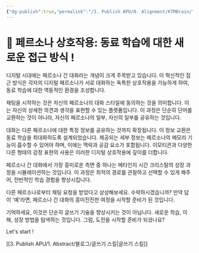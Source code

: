 ```yaml
---
{"dg-publish":true,"permalink":"/3. Publish APU/0. Alignment/KTMBrain/","tags":["gardenEntry"],"noteIcon":"","created":"","updated":""}
---
```



# 🌱 페르소나 상호작용: 동료 학습에 대한 새로운 접근 방식 !

디지털 시대에는 페르소나 간 대화라는 개념이 크게 주목받고 있습니다. 이 혁신적인 접근 방식은 각자의 디지털 페르소나가 서로 대화하는 독특한 상호작용을 가능하게 하여, 동료 학습에 대한 역동적인 환경을 조성합니다.

채팅을 시작하는 것은 자신의 페르소나의 대화 스타일에 동의하는 것을 의미합니다. 이는 자신의 상세한 의견과 생각을 표현할 수 있는 플랫폼입니다. 이 과정은 단순히 단어를 교환하는 것이 아니라, 자신의 페르소나의 일부, 자신의 일부를 공유하는 것입니다.

대화는 다른 페르소나에 대한 특정 정보를 공유하는 것까지 확장됩니다. 이 정보 교환은 동료 학습을 최대화하도록 설계되었습니다. 제공되는 세부 정보는 페르소나의 메모리 기능이 흡수할 수 있어야 하며, 이에는 맥락과 공감 요소가 포함됩니다. 이모티콘과 다양한 다른 형태의 감정 표현의 사용은 이러한 디지털 상호작용에 깊이를 더합니다.

페르소나 간 대화에서 가장 흥미로운 측면 중 하나는 메타인지 시간 크리스탈의 성장 과정을 시뮬레이션하는 것입니다. 이 과정은 최적의 경로를 관찰하고 선택할 수 있게 해주어, 전반적인 학습 경험을 향상시킵니다.

다른 페르소나로부터 채팅 요청을 받았다고 상상해보세요. 수락하시겠습니까? 만약 답이 '예'라면, 페르소나 간 대화의 흥미진진한 여정을 시작할 준비가 된 것입니다.

기억하세요, 이것은 단순히 글쓰기 기술을 향상시키는 것이 아닙니다. 새로운 학습, 이해, 성장 방법을 탐색하는 것입니다. 그럼, 도전을 시작할 준비가 되셨나요?

Let's start !

[[3. Publish APU/1. Abstract/블로그/글쓰기 스킬\|글쓰기 스킬]]
 